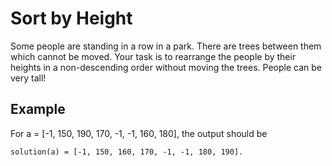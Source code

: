 # Sort by Height

Some people are standing in a row in a park. There are trees between them which cannot be moved. Your task is to rearrange the people by their heights in a non-descending order without moving the trees. People can be very tall!

## Example

For a = [-1, 150, 190, 170, -1, -1, 160, 180], the output should be
  
    solution(a) = [-1, 150, 160, 170, -1, -1, 180, 190].